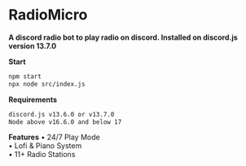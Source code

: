 # RadioMicro
__A discord radio bot to play radio on discord. Installed on discord.js version 13.7.0__

**Start**
```md
npm start
npx node src/index.js
```

**Requirements**
```md
discord.js v13.6.0 or v13.7.0
Node above v16.6.0 and below 17
```

**Features**
• 24/7 Play Mode<br>
• Lofi & Piano System<br>
• 11+ Radio Stations<br>
